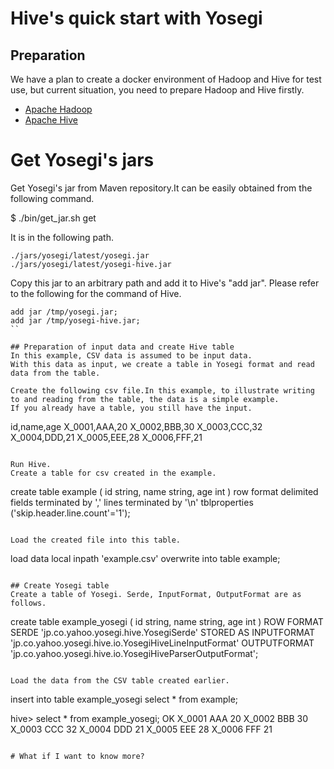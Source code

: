 # Hive's quick start with Yosegi

## Preparation
We have a plan to create a docker environment of Hadoop and Hive for test use, but current situation, you need to prepare Hadoop and Hive firstly.

- [Apache Hadoop](https://hadoop.apache.org)
- [Apache Hive](https://hive.apache.org/)

# Get Yosegi's jars
Get Yosegi's jar from Maven repository.It can be easily obtained from the following command.

  $ ./bin/get_jar.sh get

It is in the following path.
```
./jars/yosegi/latest/yosegi.jar
./jars/yosegi/latest/yosegi-hive.jar
```

Copy this jar to an arbitrary path and add it to Hive's "add jar".
Please refer to the following for the command of Hive.

```
add jar /tmp/yosegi.jar;
add jar /tmp/yosegi-hive.jar;
``

## Preparation of input data and create Hive table
In this example, CSV data is assumed to be input data.
With this data as input, we create a table in Yosegi format and read data from the table.

Create the following csv file.In this example, to illustrate writing to and reading from the table, the data is a simple example.
If you already have a table, you still have the input.

```
id,name,age
X_0001,AAA,20
X_0002,BBB,30
X_0003,CCC,32
X_0004,DDD,21
X_0005,EEE,28
X_0006,FFF,21
```

Run Hive.
Create a table for csv created in the example.

```
create table example (
  id string, 
  name string, 
  age int )
row format delimited fields terminated by ',' lines terminated by '\n'
tblproperties ('skip.header.line.count'='1');
```

Load the created file into this table.

```
load data local inpath 'example.csv' overwrite into table example;
```

## Create Yosegi table
Create a table of Yosegi. Serde, InputFormat, OutputFormat are as follows.

```
create table example_yosegi (
  id string, 
  name string, 
  age int )
  ROW FORMAT SERDE
    'jp.co.yahoo.yosegi.hive.YosegiSerde'
  STORED AS INPUTFORMAT
    'jp.co.yahoo.yosegi.hive.io.YosegiHiveLineInputFormat'
  OUTPUTFORMAT
    'jp.co.yahoo.yosegi.hive.io.YosegiHiveParserOutputFormat';
```

Load the data from the CSV table created earlier.

```
insert into table example_yosegi select * from example;

hive> select * from example_yosegi;
OK
X_0001  AAA     20
X_0002  BBB     30
X_0003  CCC     32
X_0004  DDD     21
X_0005  EEE     28
X_0006  FFF     21
```

# What if I want to know more?

